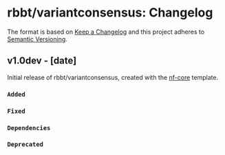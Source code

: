 # rbbt/variantconsensus: Changelog

The format is based on [Keep a Changelog](https://keepachangelog.com/en/1.0.0/)
and this project adheres to [Semantic Versioning](https://semver.org/spec/v2.0.0.html).

## v1.0dev - [date]

Initial release of rbbt/variantconsensus, created with the [nf-core](https://nf-co.re/) template.

### `Added`

### `Fixed`

### `Dependencies`

### `Deprecated`
